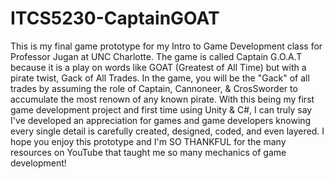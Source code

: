 # ITCS5230-CaptainGOAT
This is my final game prototype for my Intro to Game Development class for Professor Jugan at UNC Charlotte. The game is called Captain G.O.A.T because it is a play on words like GOAT (Greatest of All Time) but with a pirate twist, Gack of All Trades. In the game, you will be the "Gack" of all trades by assuming the role of Captain, Cannoneer, & CrosSworder to accumulate the most renown of any known pirate.
With this being my first game development project and first time using Unity & C#, I can truly say I've developed an appreciation for games and game developers knowing every single detail is carefully created, designed, coded, and even layered. I hope you enjoy this prototype and I'm SO THANKFUL for the many resources on YouTube that taught me so many mechanics of game development!
